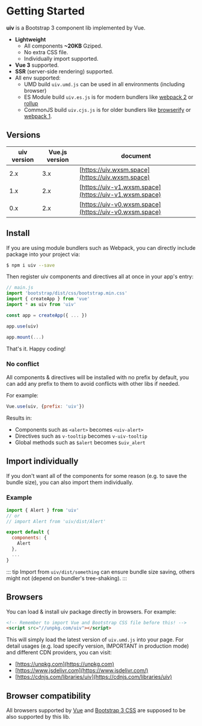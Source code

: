 # Getting Started

**uiv** is a Bootstrap 3 component lib implemented by Vue.

* **Lightweight**
  * All components **~20KB** Gziped.
  * No extra CSS file.
  * Individually import supported.
* **Vue 3** supported.
* **SSR** (server-side rendering) supported.
* All env supported:
  * UMD build `uiv.umd.js` can be used in all environments (including browser)
  * ES Module build `uiv.es.js` is for modern bundlers like [webpack 2](https://webpack.js.org) or [rollup](https://rollupjs.org)
  * CommonJS build `uiv.cjs.js` is for older bundlers like [browserify](http://browserify.org) or [webpack 1](https://webpack.github.io).

## Versions

| uiv version | Vue.js version | document                                               |
|-------------|----------------|--------------------------------------------------------|
| 2.x         | 3.x            | [https://uiv.wxsm.space](https://uiv.wxsm.space)       |
| 1.x         | 2.x            | [https://uiv-v1.wxsm.space](https://uiv-v1.wxsm.space) |
| 0.x         | 2.x            | [https://uiv-v0.wxsm.space](https://uiv-v0.wxsm.space) |

## Install

If you are using module bundlers such as Webpack, you can directly include package into your project via:

```bash
$ npm i uiv --save
```

Then register uiv components and directives all at once in your app's entry:

```javascript
// main.js
import 'bootstrap/dist/css/bootstrap.min.css'
import { createApp } from 'vue'
import * as uiv from 'uiv'

const app = createApp({ ... })

app.use(uiv)

app.mount(...)
```

That's it. Happy coding!

### No conflict

All components & directives will be installed with no prefix by default, you can add any prefix to them to avoid conflicts with other libs if needed.

For example:

```javascript
Vue.use(uiv, {prefix: 'uiv'})
```

Results in:

* Components such as `<alert>` becomes `<uiv-alert>`
* Directives such as `v-tooltip` becomes `v-uiv-tooltip`
* Global methods such as `$alert` becomes `$uiv_alert`

## Import individually

If you don't want all of the components for some reason (e.g. to save the bundle size), you can also import them individually.

### Example

```javascript
import { Alert } from 'uiv'
// or
// import Alert from 'uiv/dist/Alert'

export default {
  components: {
    Alert
  },
  ...
}
```

::: tip
Import from `uiv/dist/something` can ensure bundle size saving, others might not (depend on bundler's tree-shaking).
:::

## Browsers

You can load & install uiv package directly in browsers. For example:

```html
<!-- Remember to import Vue and Bootstrap CSS file before this! -->
<script src="//unpkg.com/uiv"></script>
```

This will simply load the latest version of `uiv.umd.js` into your page. For detail usages (e.g. load specify version, IMPORTANT in production mode) and different CDN providers, you can visit:

* [https://unpkg.com](https://unpkg.com)
* [https://www.jsdelivr.com](https://www.jsdelivr.com/)
* [https://cdnjs.com/libraries/uiv](https://cdnjs.com/libraries/uiv)

## Browser compatibility

All browsers supported by [Vue](https://github.com/vuejs/vue-next) and [Bootstrap 3 CSS](https://github.com/twbs/bootstrap) are supposed to be also supported by this lib.

